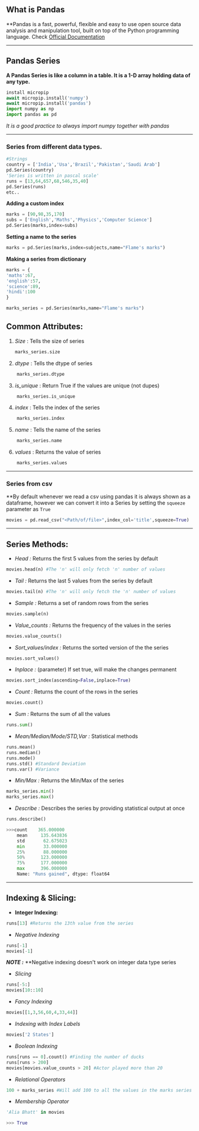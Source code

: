 ## What is Pandas
**Pandas is a fast, powerful, flexible and easy to use open source data analysis and manipulation tool, built on top of the Python programming language. Check [Official Documentation](https://pandas.pydata.org/about/index.html)

---
## Pandas Series
**A Pandas Series is like a column in a table. It is a 1-D array holding data of any type.**
```python
install micropip
await micropip.install('numpy')
await micropip.install('pandas')
import numpy as np
import pandas as pd
```
*It is a good practice to always import numpy together with pandas* 

---
### Series from different data types.
```python
#Strings
country = ['India','Usa','Brazil','Pakistan','Saudi Arab']
pd.Series(country)
'Series is written in pascal scale'
runs = [13,64,657,68,546,35,40]
pd.Series(runs)
etc..
```

**Adding a custom index**
```python
marks = [90,98,35,170]
subs = ['English','Maths','Physics','Computer Science']
pd.Series(marks,index=subs)
```

**Setting a name to the series**
```python
marks = pd.Series(marks,index=subjects,name="Flame's marks")
```

**Making a series from dictionary**
```python
marks = {
'maths':67,
'english':57,
'science':89,
'hindi':100
}

marks_series = pd.Series(marks,name="Flame's marks")
```

## Common Attributes:
1. *Size* : Tells the size of series
	```python
	marks_series.size
	```
2. *dtype* : Tells the dtype of series
```python
	marks_series.dtype
```
3. *is_unique* : Return True if the values are unique (not dupes)
```python
	marks_series.is_unique
```
4. *index* : Tells the index of the series
```python
	marks_series.index
```
5. *name* : Tells the name of the series
```python
	marks_series.name
```
6. *values* : Returns the value of series
```python
	marks_series.values
```
---
### Series from csv
**By default whenever we read a csv using pandas it is always shown as a dataframe, however we can convert it into a Series by setting the `squeeze` parameter as `True`

```python
movies = pd.read_csv("<Path/of/file>",index_col='title',squeeze=True)
```
---
## Series Methods:
- *Head :* Returns the first 5 values from the series by default
```python
movies.head(n) #The 'n' will only fetch 'n' number of values 
```
- *Tail :* Returns the last 5 values from the series by default
```python
movies.tail(n) #The 'n' will only fetch the 'n' number of values
```
- *Sample :* Returns a set of random rows from the series
```python
movies.sample(n) 
```
- *Value_counts :* Returns the frequency of the values in the series
```python
movies.value_counts()
```
- *Sort_values/index :* Returns the sorted version of the the series
```python
movies.sort_values()
```
- *Inplace :* (parameter) If set true, will make the changes permanent
```python
movies.sort_index(ascending=False,inplace=True)
```
- *Count :* Returns the count of the rows in the series
```python
movies.count()
```
- *Sum :* Returns the sum of all the values
```python
runs.sum()
```
- *Mean/Median/Mode/STD,Var :* Statistical methods
```python
runs.mean()
runs.median()
runs.mode()
runs.std() #Standard Deviation
runs.var() #Variance
```
- *Min/Max :* Returns the Min/Max of the series
```python
marks_series.min()
marks_series.max()
```
- *Describe :* Describes the series by providing statistical output at once
```python
runs.describe()

>>>count    365.000000
	mean     135.643836
	std       62.675023
	min       33.000000
	25%       88.000000
	50%      123.000000
	75%      177.000000
	max      396.000000
	Name: "Runs gained", dtype: float64
```
---
## Indexing & Slicing:
- **Integer Indexing:**
```python
runs[13] #Returns the 13th value from the series
```
- *Negative Indexing*
```python
runs[-1]
movies[-1]
```
  ***NOTE :*** **Negative indexing doesn't work on integer data type series
- *Slicing*  
```python
runs[-5:]
movies[10::10]
```
- *Fancy Indexing*
```python
movies[[1,3,56,60,4,33,44]]
```
- *Indexing with Index Labels*
```python
movies['2 States']
```
- *Boolean Indexing*
```python
runs[runs == 0].count() #Finding the number of ducks
runs[runs > 200]
movies[movies.value_counts > 20] #Actor played more than 20
```
- *Relational Operators*
```python
100 + marks_series #Will add 100 to all the values in the marks series
```
- *Membership Operator*
```python
'Alia Bhatt' in movies

>>> True
```

